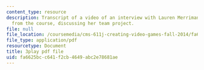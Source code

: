 ```yaml
---
content_type: resource
description: Transcript of a video of an interview with Lauren Merriman, a student
  from the course, discussing her team project.
file: null
file_location: /coursemedia/cms-611j-creating-video-games-fall-2014/fa6625bcc641f2cb4649abc2e78681ae_Od21y3eAwUo.pdf
file_type: application/pdf
resourcetype: Document
title: 3play pdf file
uid: fa6625bc-c641-f2cb-4649-abc2e78681ae
---
```

